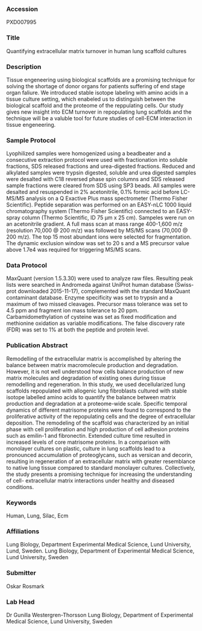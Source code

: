 ### Accession
PXD007995

### Title
Quantifying extracellular matrix turnover in human lung scaffold cultures

### Description
Tissue engeneering using biological scaffolds are a promising technique for solving the shortage of donor organs for patients suffering of end stage organ faliure. We introduced stable isotope labeling with amino acids in a tissue culture setting, which enabeled us to distinguish between the biological scaffold and the proteome of the reppulating cells. Our study gives new insight into ECM turnover in repopulating lung scaffolds and the technique will be a valuble tool for future studies of cell-ECM interaction in tissue engeneering.

### Sample Protocol
Lyophilized samples were homogenized using a beadbeater and a consecutive extraction protocol were used with fractionation into soluble fractions, SDS released fractions and urea-digested fractions. Reduced and alkylated samples were trypsin digested, soluble and urea digested samples were desalted with C18 reversed phase spin columns and SDS released sample fractions were cleared from SDS using SP3 beads. All samples were desalted and resuspended in 2% acetonitrile, 0.1% formic acid before LC-MS/MS analysis on a Q Exactive Plus mass spectrometer (Thermo Fisher Scientific). Peptide separation was performed on an EASY-nLC 1000 liquid chromatography system (Thermo Fisher Scientific) connected to an EASY-spray column (Thermo Scientific, ID 75 µm x 25 cm). Sampeles were run on an acetonitrile gradient. A full mass scan at mass range 400-1,600 m/z (resolution 70,000 @ 200 m/z) was followed by MS/MS scans (70,000 @ 200 m/z). The top 15 most abundant ions were selected for fragmentation. The dynamic exclusion window was set to 20 s and a MS precursor value above 1.7e4 was required for triggering MS/MS scans.

### Data Protocol
MaxQuant (version 1.5.3.30) were used to analyze raw files. Resulting peak lists were searched in Andromeda against UniProt human database (Swiss-prot downloaded 2015-11-17), complemented with the standard MaxQuant contaminant database. Enzyme specificity was set to trypsin and a maximum of two missed cleavages. Precursor mass tolerance was set to 4.5 ppm and fragment ion mass tolerance to 20 ppm. Carbamidomethylation of cysteine was set as fixed modification and methionine oxidation as variable modifications. The false discovery rate (FDR) was set to 1% at both the peptide and protein level.

### Publication Abstract
Remodelling of the extracellular matrix is accomplished by altering the balance between matrix macromolecule production and degradation. However, it is not well understood how cells balance production of new matrix molecules and degradation of existing ones during tissue remodelling and regeneration. In this study, we used decellularized lung scaffolds repopulated with allogenic lung fibroblasts cultured with stable isotope labelled amino acids to quantify the balance between matrix production and degradation at a proteome-wide scale. Specific temporal dynamics of different matrisome proteins were found to correspond to the proliferative activity of the repopulating cells and the degree of extracellular deposition. The remodeling of the scaffold was characterized by an initial phase with cell proliferation and high production of cell adhesion proteins such as emilin-1 and fibronectin. Extended culture time resulted in increased levels of core matrisome proteins. In a comparison with monolayer cultures on plastic, culture in lung scaffolds lead to a pronounced accumulation of proteoglycans, such as versican and decorin, resulting in regeneration of an extracellular matrix with greater resemblance to native lung tissue compared to standard monolayer cultures. Collectively, the study presents a promising technique for increasing the understanding of cell- extracellular matrix interactions under healthy and diseased conditions.

### Keywords
Human, Lung, Silac, Ecm

### Affiliations
Lung Biology, Department Experimental Medical Science, Lund University, Lund, Sweden.
Lung Biology, Department of Experimental Medical Science, Lund University, Sweden

### Submitter
Oskar Rosmark

### Lab Head
Dr Gunilla Westergren-Thorsson
Lung Biology, Department of Experimental Medical Science, Lund University, Sweden


